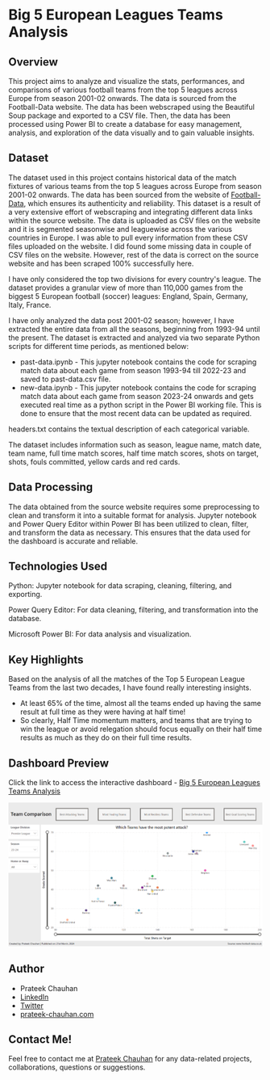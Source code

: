 # Big 5 European Leagues Teams Analysis

## Overview
This project aims to analyze and visualize the stats, performances, and comparisons of various football teams from the top 5 leagues across Europe from season 2001-02 onwards. The data is sourced from the Football-Data website. The data has been webscraped using the Beautiful Soup package and exported to a CSV file. Then, the data has been processed using Power BI to create a database for easy management, analysis, and exploration of the data visually and to gain valuable insights.

## Dataset
The dataset used in this project contains historical data of the match fixtures of various teams from the top 5 leagues across Europe from season 2001-02 onwards. The data has been sourced from the website of [Football-Data](https://www.football-data.co.uk/data.php), which ensures its authenticity and reliability. This dataset is a result of a very extensive effort of webscraping and integrating different data links within the source website. The data is uploaded as CSV files on the website and it is segmented seasonwise and leaguewise across the various countries in Europe. I was able to pull every information from these CSV files uploaded on the website. I did found some missing data in couple of CSV files on the website. However, rest of the data is correct on the source website and has been scraped 100% successfully here.

I have only considered the top two divisions for every country's league. The dataset provides a granular view of more than 110,000 games from the biggest 5 European football (soccer) leagues: England, Spain, Germany, Italy, France.

I have only analyzed the data post 2001-02 season; however, I have extracted the entire data from all the seasons, beginning from 1993-94 until the present. The dataset is extracted and analyzed via two separate Python scripts for different time periods, as mentioned below:
- past-data.ipynb - This jupyter notebook contains the code for scraping match data about each game from season 1993-94 till 2022-23 and saved to past-data.csv file.
- new-data.ipynb - This jupyter notebook contains the code for scraping match data about each game from season 2023-24 onwards and gets executed real time as a python script in the Power BI working file. This is done to ensure that the most recent data can be updated as required.

headers.txt contains the textual description of each categorical variable.

The dataset includes information such as season, league name, match date, team name, full time match scores, half time match scores, shots on target, shots, fouls committed, yellow cards and red cards.

## Data Processing
The data obtained from the source website requires some preprocessing to clean and transform it into a suitable format for analysis. Jupyter notebook and Power Query Editor within Power BI has been utilized to clean, filter, and transform the data as necessary. This ensures that the data used for the dashboard is accurate and reliable.

## Technologies Used
Python: Jupyter notebook for data scraping, cleaning, filtering, and exporting.

Power Query Editor: For data cleaning, filtering, and transformation into the database.

Microsoft Power BI: For data analysis and visualization.

## Key Highlights
Based on the analysis of all the matches of the Top 5 European League Teams from the last two decades, I have found really interesting insights.
- At least 65% of the time, almost all the teams ended up having the same result at full time as they were having at half time!
- So clearly, Half Time momentum matters, and teams that are trying to win the league or avoid relegation should focus equally on their half time results as much as they do on their full time results.

## Dashboard Preview
Click the link to access the interactive dashboard - [Big 5 European Leagues Teams Analysis](https://app.powerbi.com/view?r=eyJrIjoiM2ZjOWQwZDctMDkyMi00MDA5LTlhNzUtYTk2ODZlYmZhNWNlIiwidCI6ImRlYTFmNTJjLTI4OWYtNGZiMS05MDU5LTVmMWY3ZjdlNDRjYyJ9)

![Big 5 European Leagues Teams Analysis](/images/football-teams-analysis.png)

## Author
- Prateek Chauhan
- [LinkedIn](https://www.linkedin.com/in/prateekchauhands/)
- [Twitter](https://twitter.com/PrateekC_DS)
- [prateek-chauhan.com](https://prateek-chauhan.com/)

## Contact Me!
Feel free to contact me at [Prateek Chauhan](mailto:prateekchauhan.ds@gmail.com) for any data-related projects, collaborations, questions or suggestions.